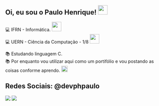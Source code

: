 ## Oi, eu sou o Paulo Henrique! <img width="30" height="30" src=https://github.com/TheDudeThatCode/TheDudeThatCode/blob/master/Assets/Earth.gif>

:computer: IFRN - Informática. <img width="30" height="30" src=https://github.com/TheDudeThatCode/TheDudeThatCode/blob/master/Assets/Mario_Hello_Big.gif> <br />
:computer: UERN - Ciência da Computação - 1/8  <img width="30" height="30" src=https://github.com/TheDudeThatCode/TheDudeThatCode/blob/master/Assets/headbang.gif>

:books: Estudando linguagem C. <br />
:books: Por enquanto vou utilizar aqui como um portifólio e vou postando as coisas conforme aprendo. <img width="20" height="20" src="https://github.com/TheDudeThatCode/TheDudeThatCode/blob/master/Assets/hmm.gif">

## Redes Sociais: @devphpaulo
<img src="https://img.shields.io/badge/Twitter-1DA1F2?style=for-the-badge&logo=twitter&logoColor=white"> <img src="https://img.shields.io/badge/Instagram-E4405F?style=for-the-badge&logo=instagram&logoColor=white">
